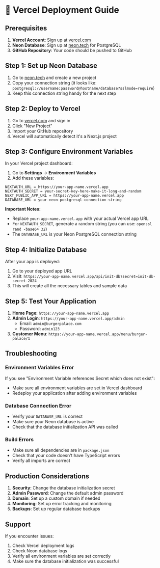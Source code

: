 # 🚀 Vercel Deployment Guide

## Prerequisites

1. **Vercel Account**: Sign up at [vercel.com](https://vercel.com)
2. **Neon Database**: Sign up at [neon.tech](https://neon.tech) for PostgreSQL
3. **GitHub Repository**: Your code should be pushed to GitHub

## Step 1: Set up Neon Database

1. Go to [neon.tech](https://neon.tech) and create a new project
2. Copy your connection string (it looks like: `postgresql://username:password@hostname/database?sslmode=require`)
3. Keep this connection string handy for the next step

## Step 2: Deploy to Vercel

1. Go to [vercel.com](https://vercel.com) and sign in
2. Click "New Project"
3. Import your GitHub repository
4. Vercel will automatically detect it's a Next.js project

## Step 3: Configure Environment Variables

In your Vercel project dashboard:

1. Go to **Settings** → **Environment Variables**
2. Add these variables:

```
NEXTAUTH_URL = https://your-app-name.vercel.app
NEXTAUTH_SECRET = your-secret-key-here-make-it-long-and-random
NEXT_PUBLIC_APP_URL = https://your-app-name.vercel.app
DATABASE_URL = your-neon-postgresql-connection-string
```

**Important Notes:**
- Replace `your-app-name.vercel.app` with your actual Vercel app URL
- For `NEXTAUTH_SECRET`, generate a random string (you can use: `openssl rand -base64 32`)
- The `DATABASE_URL` is your Neon PostgreSQL connection string

## Step 4: Initialize Database

After your app is deployed:

1. Go to your deployed app URL
2. Visit: `https://your-app-name.vercel.app/api/init-db?secret=init-db-secret-2024`
3. This will create all the necessary tables and sample data

## Step 5: Test Your Application

1. **Home Page**: `https://your-app-name.vercel.app`
2. **Admin Login**: `https://your-app-name.vercel.app/admin`
   - Email: `admin@burgerpalace.com`
   - Password: `admin123`
3. **Customer Menu**: `https://your-app-name.vercel.app/menu/burger-palace/1`

## Troubleshooting

### Environment Variables Error
If you see "Environment Variable references Secret which does not exist":
- Make sure all environment variables are set in Vercel dashboard
- Redeploy your application after adding environment variables

### Database Connection Error
- Verify your `DATABASE_URL` is correct
- Make sure your Neon database is active
- Check that the database initialization API was called

### Build Errors
- Make sure all dependencies are in `package.json`
- Check that your code doesn't have TypeScript errors
- Verify all imports are correct

## Production Considerations

1. **Security**: Change the database initialization secret
2. **Admin Password**: Change the default admin password
3. **Domain**: Set up a custom domain if needed
4. **Monitoring**: Set up error tracking and monitoring
5. **Backups**: Set up regular database backups

## Support

If you encounter issues:
1. Check Vercel deployment logs
2. Check Neon database logs
3. Verify all environment variables are set correctly
4. Make sure the database initialization was successful
